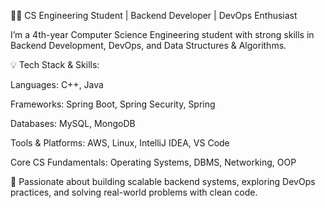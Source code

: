  👨‍💻 CS Engineering Student | Backend Developer | DevOps Enthusiast

I’m a 4th-year Computer Science Engineering student with strong skills in Backend Development, DevOps, and Data Structures & Algorithms.

💡 Tech Stack & Skills:

Languages: C++, Java

Frameworks: Spring Boot, Spring Security, Spring 

Databases: MySQL, MongoDB

Tools & Platforms: AWS, Linux, IntelliJ IDEA, VS Code

Core CS Fundamentals: Operating Systems, DBMS, Networking, OOP

🚀 Passionate about building scalable backend systems, exploring DevOps practices, and solving real-world problems with clean code.
